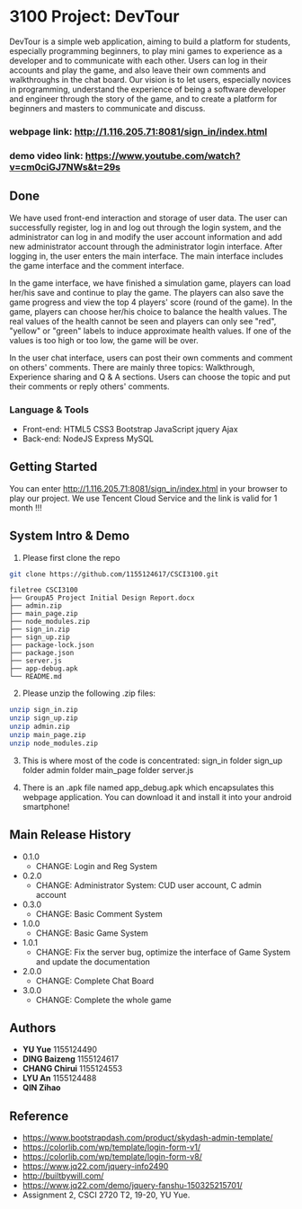 # 3100 Project: DevTour


DevTour is a simple web application, aiming to build a platform for students, especially programming beginners, to play mini games to experience as a developer and to communicate with each other. Users can log in their accounts and play the game, and also leave their own comments and walkthroughs in the chat board. Our vision is to let users, especially novices in programming, understand the experience of being a software developer and engineer through the story of the game, and to create a platform for beginners and masters to communicate and discuss.

### webpage link: http://1.116.205.71:8081/sign_in/index.html

### demo video link: https://www.youtube.com/watch?v=cm0ciGJ7NWs&t=29s

## Done

We have used front-end interaction and storage of user data. The user can successfully register, log in and log out through the login system, and the administrator can log in and modify the user account information and add new administrator account through the administrator login interface. After logging in, the user enters the main interface. The main interface includes the game interface and the comment interface.

In the game interface, we have finished a simulation game, players can load her/his save and continue to play the game. The players can also save the game progress and view the top 4 players' score (round of the game). In the game, players can choose her/his choice to balance the health values. The real values of the health cannot be seen and players can only see "red", "yellow" or "green" labels to induce approximate health values. If one of the values is too high or too low, the game will be over.

In the user chat interface, users can post their own comments and comment on others' comments. There are mainly three topics: Walkthrough, Experience sharing and Q & A sections. Users can choose the topic and put their comments or reply others' comments.

### Language & Tools
* Front-end: HTML5 CSS3 Bootstrap JavaScript jquery Ajax 
* Back-end: NodeJS Express MySQL


## Getting Started

You can enter http://1.116.205.71:8081/sign_in/index.html in your browser to play our project. We use Tencent Cloud Service and the link is valid for 1 month !!!

## System Intro & Demo
1. Please first clone the repo
```sh
git clone https://github.com/1155124617/CSCI3100.git
```
```
filetree CSCI3100 
├── GroupA5 Project Initial Design Report.docx
├── admin.zip
├── main_page.zip
├── node_modules.zip
├── sign_in.zip
├── sign_up.zip
├── package-lock.json
├── package.json
├── server.js
├── app-debug.apk
└── README.md
```
2. Please unzip the following .zip files:
```sh
unzip sign_in.zip
unzip sign_up.zip
unzip admin.zip
unzip main_page.zip
unzip node_modules.zip
```

3. This is where most of the code is concentrated:
sign_in folder
sign_up folder
admin folder
main_page folder
server.js

4. There is an .apk file named app_debug.apk which encapsulates this webpage application. You can download it and install it into your android smartphone!

## Main Release History

* 0.1.0
    * CHANGE: Login and Reg System
* 0.2.0
    * CHANGE: Administrator System: CUD user account, C admin account
* 0.3.0
    * CHANGE: Basic Comment System
* 1.0.0
    * CHANGE: Basic Game System
* 1.0.1
    * CHANGE: Fix the server bug, optimize the interface of Game System and update the documentation
* 2.0.0
    * CHANGE: Complete Chat Board 
* 3.0.0
    * CHANGE: Complete the whole game

## Authors

* **YU Yue** 1155124490
* **DING Baizeng** 1155124617
* **CHANG Chirui** 1155124553
* **LYU An** 1155124488
* **QIN Zihao** 

## Reference
* https://www.bootstrapdash.com/product/skydash-admin-template/
* https://colorlib.com/wp/template/login-form-v1/
* https://colorlib.com/wp/template/login-form-v8/
* https://www.jq22.com/jquery-info2490
* http://builtbywill.com/
* https://www.jq22.com/demo/jquery-fanshu-150325215701/
* Assignment 2, CSCI 2720 T2, 19-20, YU Yue.

